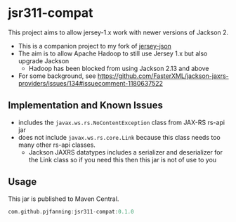 # jsr311-compat

This project aims to allow jersey-1.x work with newer versions of Jackson 2.

* This is a companion project to my fork of [jersey-json](https://github.com/pjfanning/jersey-1.x)
* The aim is to allow Apache Hadoop to still use Jersey 1.x but also upgrade Jackson
  * Hadoop has been blocked from using Jackson 2.13 and above 
* For some background, see https://github.com/FasterXML/jackson-jaxrs-providers/issues/134#issuecomment-1180637522

## Implementation and Known Issues

* includes the `javax.ws.rs.NoContentException` class from JAX-RS rs-api jar
* does not include `javax.ws.rs.core.Link` because this class needs too many other rs-api classes.
  * Jackson JAXRS datatypes includes a serializer and deserializer for the Link class so if you need this then this jar is not of use to you 


## Usage

This jar is published to Maven Central.

```gradle
com.github.pjfanning:jsr311-compat:0.1.0
```
